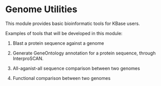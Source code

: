 

Genome Utilities
===========================

This module provides basic bioinformatic tools for KBase users.


Examples of tools that will be developed in this module:

1) Blast a protein sequence against a genome

2) Generate GeneOntology annotation for a protein sequence, through InterproSCAN.

3) All-aganist-all sequence comparison between two genomes

4) Functional comparison between two genomes









